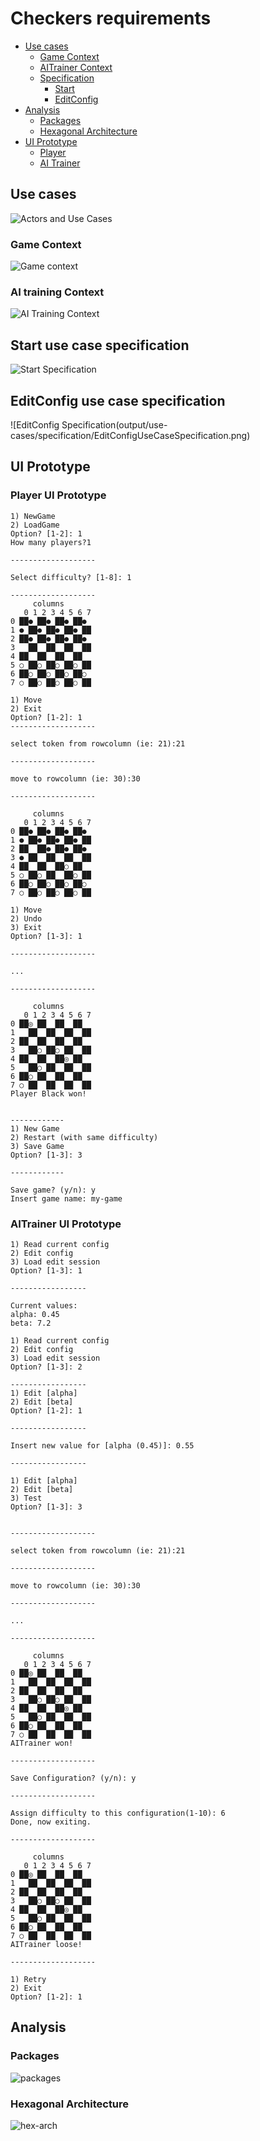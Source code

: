 # Checkers requirements

- [Use cases](#use-cases)
  - [Game Context](#game-context)
  - [AITrainer Context](#ai-training-context)
  - [Specification](#specification)
    - [Start](#start-use-case-specification)
    - [EditConfig](#editconfig-use-case-specification)
- [Analysis](#analysis)
  - [Packages](#packages)
  - [Hexagonal Architecture](#hex-arch)
- [UI Prototype](#player-ui-prototype)
  - [Player](#player-ui-prototype)
  - [AI Trainer](#aitrainer-ui-prototype)

## Use cases
![Actors and Use Cases](output/use-cases/UseCases.png)

### Game Context
![Game context](output/use-cases/context/GameContextDiagram.png)
### AI training Context

![AI Training Context](output/use-cases/context/AITrainingContextDiagram.png)

## Start use case specification
![Start Specification](output/use-cases/specification/StartUseCaseSpecification.png)
## EditConfig use case specification
![EditConfig Specification(output/use-cases/specification/EditConfigUseCaseSpecification.png)

## UI Prototype
### Player UI Prototype


```
1) NewGame
2) LoadGame
Option? [1-2]: 1
How many players?1

-------------------

Select difficulty? [1-8]: 1

-------------------
     columns
   0 1 2 3 4 5 6 7
0 ██● ██● ██● ██●
1 ● ██● ██● ██● ██
2 ██● ██● ██● ██●
3   ██  ██  ██  ██
4 ██  ██  ██  ██
5 ○ ██○ ██○ ██○ ██
6 ██○ ██○ ██○ ██○
7 ○ ██○ ██○ ██○ ██

1) Move
2) Exit
Option? [1-2]: 1
-------------------

select token from rowcolumn (ie: 21):21

-------------------

move to rowcolumn (ie: 30):30

-------------------

     columns
   0 1 2 3 4 5 6 7
0 ██● ██● ██● ██●
1 ● ██● ██● ██● ██
2 ██  ██● ██● ██●
3 ● ██  ██  ██  ██
4 ██  ██  ██○ ██
5 ○ ██○ ██  ██○ ██
6 ██○ ██○ ██○ ██○
7 ○ ██○ ██○ ██○ ██

1) Move
2) Undo
3) Exit
Option? [1-3]: 1

-------------------

...

-------------------

     columns
   0 1 2 3 4 5 6 7
0 ██◎ ██  ██  ██
1   ██  ██  ██  ██
2 ██  ██  ██  ██
3   ██○ ██○ ██  ██
4 ██  ██  ██◎ ██
5   ██○ ██  ██  ██
6 ██○ ██  ██  ██
7 ○ ██  ██  ██  ██
Player Black won!


------------
1) New Game
2) Restart (with same difficulty)
3) Save Game
Option? [1-3]: 3

------------

Save game? (y/n): y
Insert game name: my-game

```

### AITrainer UI Prototype

```
1) Read current config
2) Edit config
3) Load edit session
Option? [1-3]: 1

-----------------

Current values:
alpha: 0.45
beta: 7.2

1) Read current config
2) Edit config
3) Load edit session
Option? [1-3]: 2

-----------------
1) Edit [alpha]
2) Edit [beta]
Option? [1-2]: 1

-----------------

Insert new value for [alpha (0.45)]: 0.55

-----------------

1) Edit [alpha]
2) Edit [beta]
3) Test
Option? [1-3]: 3


-------------------

select token from rowcolumn (ie: 21):21

-------------------

move to rowcolumn (ie: 30):30

-------------------

...

-------------------

     columns
   0 1 2 3 4 5 6 7
0 ██◎ ██  ██  ██
1   ██  ██  ██  ██
2 ██  ██  ██  ██
3   ██○ ██○ ██  ██
4 ██  ██  ██◎ ██
5   ██○ ██  ██  ██
6 ██○ ██  ██  ██
7 ○ ██  ██  ██  ██
AITrainer won!

-------------------

Save Configuration? (y/n): y

-------------------

Assign difficulty to this configuration(1-10): 6
Done, now exiting.

-------------------

     columns
   0 1 2 3 4 5 6 7
0 ██◎ ██  ██  ██
1   ██  ██  ██  ██
2 ██  ██  ██  ██
3   ██○ ██○ ██  ██
4 ██  ██  ██◎ ██
5   ██○ ██  ██  ██
6 ██○ ██  ██  ██
7 ○ ██  ██  ██  ██
AITrainer loose!

-------------------

1) Retry
2) Exit
Option? [1-2]: 1

```

## Analysis
### Packages

![packages](output/analysis/ArchitecturePackages.png)
### Hexagonal Architecture

![hex-arch](output/analysis/ArchHexPackage.png)
